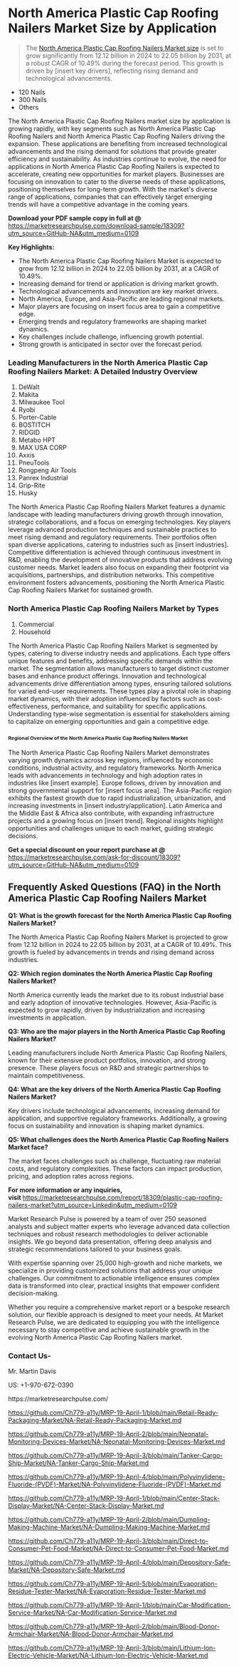 <h1>North America Plastic Cap Roofing Nailers Market&nbsp;Size by Application</h1><blockquote><p>The <a href="https://marketresearchpulse.com/download-sample/18309?utm_source=GitHub-NA&amp;utm_medium=0109">North America Plastic Cap Roofing Nailers Market size</a> is set to grow significantly from 12.12 billion in 2024 to 22.05 billion by 2031, at a robust CAGR of 10.49% during the forecast period. This growth is driven by [insert key drivers], reflecting rising demand and technological advancements.</p></blockquote><ul><li>120 Nails<li> 300 Nails<li> Others</li></ul><p>The North America Plastic Cap Roofing Nailers market size by application is growing rapidly, with key segments such as North America Plastic Cap Roofing Nailers and North America Plastic Cap Roofing Nailers driving the expansion. These applications are benefiting from increased technological advancements and the rising demand for solutions that provide greater efficiency and sustainability. As industries continue to evolve, the need for applications in North America Plastic Cap Roofing Nailers is expected to accelerate, creating new opportunities for market players. Businesses are focusing on innovation to cater to the diverse needs of these applications, positioning themselves for long-term growth. With the market's diverse range of applications, companies that can effectively target emerging trends will have a competitive advantage in the coming years.</p><p><strong>Download your PDF sample copy in full at @ </strong><a href="https://marketresearchpulse.com/download-sample/18309?utm_source=GitHub-NA&amp;utm_medium=0109">https://marketresearchpulse.com/download-sample/18309?utm_source=GitHub-NA&amp;utm_medium=0109</a></p><p><strong>Key Highlights: </strong></p><ul><li>The North America Plastic Cap Roofing Nailers Market is expected to grow from 12.12 billion in 2024 to 22.05 billion by 2031, at a CAGR of 10.49%.</li><li>Increasing demand for trend or application is driving market growth.</li><li>Technological advancements and innovation are key market drivers.</li><li>North America, Europe, and Asia-Pacific are leading regional markets.</li><li>Major players are focusing on insert focus area to gain a competitive edge.</li><li>Emerging trends and regulatory frameworks are shaping market dynamics.</li><li>Key challenges include challenge, influencing growth potential.</li><li>Strong growth is anticipated in sector over the forecast period.</li></ul><h3>Leading Manufacturers in the North America Plastic Cap Roofing Nailers Market: A Detailed Industry Overview</h3><ol><li>DeWalt</li><li>Makita</li><li>Milwaukee Tool</li><li>Ryobi</li><li>Porter-Cable</li><li>BOSTITCH</li><li>RIDGID</li><li>Metabo HPT</li><li>MAX USA CORP</li><li>Axxis</li><li>PneuTools</li><li>Rongpeng Air Tools</li><li>Panrex Industrial</li><li>Grip-Rite</li><li>Husky</li></ol><div class="flex max-w-full flex-col flex-grow"><div class="min-h-8 text-message flex w-full flex-col items-end gap-2 whitespace-normal break-words [.text-message+&amp;]:mt-5" dir="auto" data-message-author-role="assistant" data-message-id="fd8432e4-4910-450d-b182-61b7bfb0a01f" data-message-model-slug="gpt-4o"><div class="flex w-full flex-col gap-1 empty:hidden first:pt-[3px]"><div class="markdown prose w-full break-words dark:prose-invert light"><p>The North America Plastic Cap Roofing Nailers Market features a dynamic landscape with leading manufacturers driving growth through innovation, strategic collaborations, and a focus on emerging technologies. Key players leverage advanced production techniques and sustainable practices to meet rising demand and regulatory requirements. Their portfolios often span diverse applications, catering to industries such as [insert industries]. Competitive differentiation is achieved through continuous investment in R&amp;D, enabling the development of innovative products that address evolving customer needs. Market leaders also focus on expanding their footprint via acquisitions, partnerships, and distribution networks. This competitive environment fosters advancements, positioning the North America Plastic Cap Roofing Nailers Market for sustained growth.</p></div></div></div></div><h3>North America Plastic Cap Roofing Nailers Market by Types</h3><ol><li>Commercial<li> Household</li></ol><div class="flex max-w-full flex-col flex-grow"><div class="min-h-8 text-message flex w-full flex-col items-end gap-2 whitespace-normal break-words [.text-message+&amp;]:mt-5" dir="auto" data-message-author-role="assistant" data-message-id="084470be-0bb7-4664-bddf-5156b4f41249" data-message-model-slug="gpt-4o-mini"><div class="flex w-full flex-col gap-1 empty:hidden first:pt-[3px]"><div class="markdown prose w-full break-words dark:prose-invert light"><p>The North America Plastic Cap Roofing Nailers Market is segmented by types, catering to diverse industry needs and applications. Each type offers unique features and benefits, addressing specific demands within the market. The segmentation allows manufacturers to target distinct customer bases and enhance product offerings. Innovation and technological advancements drive differentiation among types, ensuring tailored solutions for varied end-user requirements. These types play a pivotal role in shaping market dynamics, with their adoption influenced by factors such as cost-effectiveness, performance, and suitability for specific applications. Understanding type-wise segmentation is essential for stakeholders aiming to capitalize on emerging opportunities and gain a competitive edge.</p></div></div></div></div><h3><span style="font-size: 11px;">Regional Overview of the North America Plastic Cap Roofing Nailers Market</span></h3><div class="flex max-w-full flex-col flex-grow"><div class="min-h-8 text-message flex w-full flex-col items-end gap-2 whitespace-normal break-words [.text-message+&amp;]:mt-5" dir="auto" data-message-author-role="assistant" data-message-id="e9038762-ce64-4e30-91c9-9bd413514231" data-message-model-slug="gpt-4o-mini"><div class="flex w-full flex-col gap-1 empty:hidden first:pt-[3px]"><div class="markdown prose w-full break-words dark:prose-invert light"><p>The North America Plastic Cap Roofing Nailers Market demonstrates varying growth dynamics across key regions, influenced by economic conditions, industrial activity, and regulatory frameworks. North America leads with advancements in technology and high adoption rates in industries like [insert example]. Europe follows, driven by innovation and strong governmental support for [insert focus area]. The Asia-Pacific region exhibits the fastest growth due to rapid industrialization, urbanization, and increasing investments in [insert industry/application]. Latin America and the Middle East &amp; Africa also contribute, with expanding infrastructure projects and a growing focus on [insert trend]. Regional insights highlight opportunities and challenges unique to each market, guiding strategic decisions.</p></div></div></div></div><p><strong>Get a special discount on your report purchase at @ </strong><a href="https://marketresearchpulse.com/ask-for-discount/18309?utm_source=GitHub-NA&amp;utm_medium=0109">https://marketresearchpulse.com/ask-for-discount/18309?utm_source=GitHub-NA&amp;utm_medium=0109</a></p><h2>Frequently Asked Questions (FAQ) in the North America Plastic Cap Roofing Nailers Market</h2><p><strong>Q1: What is the growth forecast for the North America Plastic Cap Roofing Nailers Market?</strong></p><p>The North America Plastic Cap Roofing Nailers Market is projected to grow from 12.12 billion in 2024 to 22.05 billion by 2031, at a CAGR of 10.49%. This growth is fueled by advancements in trends and rising demand across industries.</p><p><strong>Q2: Which region dominates the North America Plastic Cap Roofing Nailers Market?</strong></p><p>North America currently leads the market due to its robust industrial base and early adoption of innovative technologies. However, Asia-Pacific is expected to grow rapidly, driven by industrialization and increasing investments in application.</p><p><strong>Q3: Who are the major players in the North America Plastic Cap Roofing Nailers Market?</strong></p><p>Leading manufacturers include North America Plastic Cap Roofing Nailers, known for their extensive product portfolios, innovation, and strong presence. These players focus on R&amp;D and strategic partnerships to maintain competitiveness.</p><p><strong>Q4: What are the key drivers of the North America Plastic Cap Roofing Nailers Market?</strong></p><p>Key drivers include technological advancements, increasing demand for application, and supportive regulatory frameworks. Additionally, a growing focus on sustainability and innovation is shaping market dynamics.</p><p><strong>Q5: What challenges does the North America Plastic Cap Roofing Nailers Market face?</strong></p><p>The market faces challenges such as challenge, fluctuating raw material costs, and regulatory complexities. These factors can impact production, pricing, and adoption rates across regions.</p><p><strong>For more information or any inquiries, visit&nbsp;</strong><a href="https://marketresearchpulse.com/report/18309/plastic-cap-roofing-nailers-market?utm_source=Linkedin&utm_medium=0109">https://marketresearchpulse.com/report/18309/plastic-cap-roofing-nailers-market?utm_source=Linkedin&utm_medium=0109</a></p><p>Market Research Pulse is powered by a team of over 250 seasoned analysts and subject matter experts who leverage advanced data collection techniques and robust research methodologies to deliver actionable insights. We go beyond data presentation, offering deep analysis and strategic recommendations tailored to your business goals.</p><p>With expertise spanning over 25,000 high-growth and niche markets, we specialize in providing customized solutions that address your unique challenges. Our commitment to actionable intelligence ensures complex data is transformed into clear, practical insights that empower confident decision-making.</p><p>Whether you require a comprehensive market report or a bespoke research solution, our flexible approach is designed to meet your needs. At Market Research Pulse, we are dedicated to equipping you with the intelligence necessary to stay competitive and achieve sustainable growth in the evolving North America Plastic Cap Roofing Nailers market.</p><h3><strong>Contact Us-</strong></h3><p>Mr. Martin Davis</p><p>US: +1-970-672-0390</p><p>https://marketresearchpulse.com/</p><p><a href="https://github.com/Ch779-a11y/MRP-19-April-1/blob/main/Retail-Ready-Packaging-Market/NA-Retail-Ready-Packaging-Market.md">https://github.com/Ch779-a11y/MRP-19-April-1/blob/main/Retail-Ready-Packaging-Market/NA-Retail-Ready-Packaging-Market.md</a></p><p><a href="https://github.com/Ch779-a11y/MRP-19-April-2/blob/main/Neonatal-Monitoring-Devices-Market/NA-Neonatal-Monitoring-Devices-Market.md">https://github.com/Ch779-a11y/MRP-19-April-2/blob/main/Neonatal-Monitoring-Devices-Market/NA-Neonatal-Monitoring-Devices-Market.md</a></p><p><a href="https://github.com/Ch779-a11y/MRP-19-April-3/blob/main/Tanker-Cargo-Ship-Market/NA-Tanker-Cargo-Ship-Market.md">https://github.com/Ch779-a11y/MRP-19-April-3/blob/main/Tanker-Cargo-Ship-Market/NA-Tanker-Cargo-Ship-Market.md</a></p><p><a href="https://github.com/Ch779-a11y/MRP-19-April-4/blob/main/Polyvinylidene-Fluoride-(PVDF)-Market/NA-Polyvinylidene-Fluoride-(PVDF)-Market.md">https://github.com/Ch779-a11y/MRP-19-April-4/blob/main/Polyvinylidene-Fluoride-(PVDF)-Market/NA-Polyvinylidene-Fluoride-(PVDF)-Market.md</a></p><p><a href="https://github.com/Ch779-a11y/MRP-19-April-1/blob/main/Center-Stack-Display-Market/NA-Center-Stack-Display-Market.md">https://github.com/Ch779-a11y/MRP-19-April-1/blob/main/Center-Stack-Display-Market/NA-Center-Stack-Display-Market.md</a></p><p><a href="https://github.com/Ch779-a11y/MRP-19-April-2/blob/main/Dumpling-Making-Machine-Market/NA-Dumpling-Making-Machine-Market.md">https://github.com/Ch779-a11y/MRP-19-April-2/blob/main/Dumpling-Making-Machine-Market/NA-Dumpling-Making-Machine-Market.md</a></p><p><a href="https://github.com/Ch779-a11y/MRP-19-April-3/blob/main/Direct-to-Consumer-Pet-Food-Market/NA-Direct-to-Consumer-Pet-Food-Market.md">https://github.com/Ch779-a11y/MRP-19-April-3/blob/main/Direct-to-Consumer-Pet-Food-Market/NA-Direct-to-Consumer-Pet-Food-Market.md</a></p><p><a href="https://github.com/Ch779-a11y/MRP-19-April-4/blob/main/Depository-Safe-Market/NA-Depository-Safe-Market.md">https://github.com/Ch779-a11y/MRP-19-April-4/blob/main/Depository-Safe-Market/NA-Depository-Safe-Market.md</a></p><p><a href="https://github.com/Ch779-a11y/MRP-19-April-5/blob/main/Evaporation-Residue-Tester-Market/NA-Evaporation-Residue-Tester-Market.md">https://github.com/Ch779-a11y/MRP-19-April-5/blob/main/Evaporation-Residue-Tester-Market/NA-Evaporation-Residue-Tester-Market.md</a></p><p><a href="https://github.com/Ch779-a11y/MRP-19-April-1/blob/main/Car-Modification-Service-Market/NA-Car-Modification-Service-Market.md">https://github.com/Ch779-a11y/MRP-19-April-1/blob/main/Car-Modification-Service-Market/NA-Car-Modification-Service-Market.md</a></p><p><a href="https://github.com/Ch779-a11y/MRP-19-April-2/blob/main/Blood-Donor-Armchair-Market/NA-Blood-Donor-Armchair-Market.md">https://github.com/Ch779-a11y/MRP-19-April-2/blob/main/Blood-Donor-Armchair-Market/NA-Blood-Donor-Armchair-Market.md</a></p><p><a href="https://github.com/Ch779-a11y/MRP-19-April-3/blob/main/Lithium-Ion-Electric-Vehicle-Market/NA-Lithium-Ion-Electric-Vehicle-Market.md">https://github.com/Ch779-a11y/MRP-19-April-3/blob/main/Lithium-Ion-Electric-Vehicle-Market/NA-Lithium-Ion-Electric-Vehicle-Market.md</a></p>
